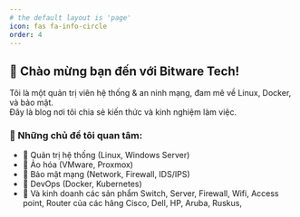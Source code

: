 ```yaml
---
# the default layout is 'page'
icon: fas fa-info-circle
order: 4
---
```

## 👋 Chào mừng bạn đến với Bitware Tech!  
Tôi là một quản trị viên hệ thống & an ninh mạng, đam mê về Linux, Docker, và bảo mật.  
Đây là blog nơi tôi chia sẻ kiến thức và kinh nghiệm làm việc.

### 📌 Những chủ đề tôi quan tâm:  
- 🔹 Quản trị hệ thống (Linux, Windows Server)  
- 🔹 Ảo hóa (VMware, Proxmox)  
- 🔹 Bảo mật mạng (Network, Firewall, IDS/IPS)
- 🔹 DevOps (Docker, Kubernetes)  
- 🔹 Và kinh doanh các sản phẩm Switch, Server, Firewall, Wifi, Access point, Router của các hãng Cisco, Dell, HP, Aruba, Ruskus,